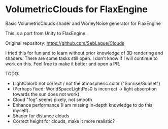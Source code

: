 # VolumetricClouds for FlaxEngine
Basic VolumetricClouds shader and WorleyNoise generator for FlaxEngine

This is a port from Unity to FlaxEngine.

Original repository: https://github.com/SebLague/Clouds

I tried this for fun and to learn without prior knowledge of 3D rendering and shaders.
There are some tasks still open. I don't know if I will continue to work on this. Feel free to make it better and open a PR.

TODO:
  - LightColor0 not correct / not the atmospheric color ("Sunrise/Sunset")
  - (Perhaps fixed: WorldSpaceLightPos0 is incorrect -> light absorption towards the sun does not work)
  - Cloud "fog" seems pixely, not smooth
  - Enhance performance (I am missing in-depth knowledge to do this myself).
  - Shader for distance clouds
  - Correct height for clouds, make it more realistic?
